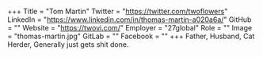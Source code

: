 +++
Title = "Tom Martin"
Twitter = "https://twitter.com/twoflowers"
LinkedIn = "https://www.linkedin.com/in/thomas-martin-a020a6a/"
GitHub = ""
Website = "https://twovi.com/"
Employer = "27global"
Role = ""
Image = "thomas-martin.jpg"
GitLab = ""
Facebook = ""
+++
Father, Husband, Cat Herder, Generally just gets shit done.